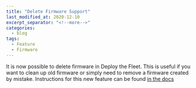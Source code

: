 ```yaml
---
title: "Delete Firmware Support"
last_modified_at: 2020-12-10
excerpt_separator: "<!--more-->"
categories:
  - blog
tags:
  - Feature
  - Firmware
---
```


It is now possible to delete firmware in Deploy the Fleet. This is useful if you want to clean up old firmware or simply need to remove a firmware created by mistake. Instructions for this new feature can be found [in the docs](/docs/manage-firmware/#delete-firmware)